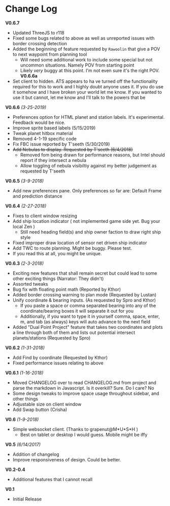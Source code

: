 # Change Log
**V0.6.7**
* Updated ThreeJS to r118
* Fixed some bugs related to above as well as unreported issues with border crossing detection
* Added the beginning of feature requested by `Rawoolin` that give a POV to next waypoint from planning tool
  * Will need some additional work to include some special but not uncommon situations. Namely POV from starting point
  * Likely *very* buggy at this point. I'm not even sure it's the right POV. 
**V0.6.6a**
* Set client to hidden. ATS appears to ha ve turned off the functionality required for this to work and I highly doubt anyone uses it.
  If you do use it somehow and I have broken your world let me know. If you wanted to use it but cannot, let me know and I'll talk
  to the powers that be

**V0.6.6** *(3-25-2019)*
* Preferences option for HTML planet and station labels. It's experimental. Feedback would be nice.
* Improve sprite based labels (5/15/2019)
* Tweak planet hitbox material
* Removed 4-1-19 specific code
* Fix FBC issue reported by T'seeth (5/30/2019)
* ~~Add Nebulas to display. Requested by T'seeth (6/4/2018)~~
    * Removed fom being drawn for performance reasons, but Intel should report if they intersect a nebula
    * Allow toggling of nebula visibiltiy against my better judgement as requested by T'seeth

**V0.6.5** *(3-9-2018)*
* Add new preferences pane. Only preferences so far are: Default Frame and prediction distance

**V0.6.4** *(2-27-2018)*
* Fixes to client window resizing
* Add ship location indicator ( not implemented game side yet. Bug your local Zen )
    * Still need heading field(s) and ship owner faction to draw right ship style
* Fixed improper draw location of sensor net driven ship indicator
* Add TWC to route planning. Might be buggy. Please test.
* If you read this at all, you might be unique.

**V0.6.3** *(2-3-2018)*
* Exciting new features that shall remain secret but could lead to some other exciting things (Narrator: They didn't)
* Assorted tweaks
* Bug fix with floating point math (Reported by Kthor)
* Added border crossing warning to plan mode (Requested by Lustan)
* Unify coordinate & bearing inputs. (As requested by Spro and Kthor)
    * If you paste a space or comma separated bearing into any of the coordinate/bearing boxes it will separate it out for you
    * Additionally, if you want to type it in yourself comma, space, enter, m, and tab (as always) keys will auto advance to the next field
* Added "Dual Point Project" feature that takes two coordinates and plots a line through both of them and lists out potential intersect planets/stations (Requested by Spro)

**V0.6.2** *(1-31-2018)*
* Add Find by coordinate (Requested by Kthor)
* Fixed performance issues relating to above

**V0.6.1** *(1-16-2018)*
* Moved CHANGELOG over to read CHANGELOG.md from project and parse the markdown in Javascript. Is it overkill? Sure. Do I care? No
* Some design tweaks to improve space usage throughout sidebar, and other things
* Adjustable size on client window
* Add Swap button (Crisha)


**V0.6** *(1-9-2018)*
* Simple websocket client.     (Thanks to grapenut@M\*U\*S\*H )
    * Best on tablet or desktop I would guess. Mobile might be iffy

**V0.5** *(6/14/2017)*
* Addition of changelog
* Improve responsiveness of design. Could be better.

**V0.2-0.4**
 * Additional features that I cannot recall

**V0.1**
* Initial Release
